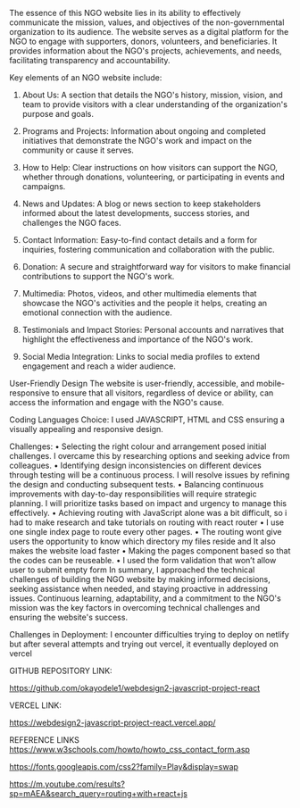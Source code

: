 The essence of this NGO website lies in its ability to effectively communicate the mission, values, and objectives of the non-governmental organization to its audience. The website serves as a digital platform for the NGO to engage with supporters, donors, volunteers, and beneficiaries. It provides information about the NGO's projects, achievements, and needs, facilitating transparency and accountability.

Key elements of an NGO website include:

1.	About Us: A section that details the NGO's history, mission, vision, and team to provide visitors with a clear understanding of the organization's purpose and goals.

2.	Programs and Projects: Information about ongoing and completed initiatives that demonstrate the NGO's work and impact on the community or cause it serves.

3.	How to Help: Clear instructions on how visitors can support the NGO, whether through donations, volunteering, or participating in events and campaigns.

4.	News and Updates: A blog or news section to keep stakeholders informed about the latest developments, success stories, and challenges the NGO faces.

5.	Contact Information: Easy-to-find contact details and a form for inquiries, fostering communication and collaboration with the public.

6.	Donation: A secure and straightforward way for visitors to make financial contributions to support the NGO's work.

7.	Multimedia: Photos, videos, and other multimedia elements that showcase the NGO's activities and the people it helps, creating an emotional connection with the audience.

8.	Testimonials and Impact Stories: Personal accounts and narratives that highlight the effectiveness and importance of the NGO's work.

9.	Social Media Integration: Links to social media profiles to extend engagement and reach a wider audience.

User-Friendly Design
The website is user-friendly, accessible, and mobile-responsive to ensure that all visitors, regardless of device or ability, can access the information and engage with the NGO's cause.

Coding Languages Choice: I used JAVASCRIPT, HTML and CSS ensuring a visually appealing and responsive design.

Challenges: 
•	Selecting the right colour and arrangement posed initial challenges. I overcame this by researching options and seeking advice from colleagues.
•	Identifying design inconsistencies on different devices through testing will be a continuous process. I will resolve issues by refining the design and conducting subsequent tests.
•	Balancing continuous improvements with day-to-day responsibilities will require strategic planning. I will prioritize tasks based on impact and urgency to manage this effectively.
•	Achieving routing with JavaScript alone was a bit difficult, so i had to make research and take tutorials on routing with react router
•	I use one single index page to route every other pages.
•	The routing wont give users the opportunity to know which directory my files reside and It also makes the website load faster
•	Making the pages component based so that the codes can be reuseable.
•	I used the form validation that won’t allow user to submit empty form
In summary, I approached the technical challenges of building the NGO website by making informed decisions, seeking assistance when needed, and staying proactive in addressing issues. Continuous learning, adaptability, and a commitment to the NGO's mission was the key factors in overcoming technical challenges and ensuring the website's success.

Challenges in Deployment:
I encounter difficulties trying to deploy on netlify but after several attempts  and trying out vercel, it eventually deployed on vercel


GITHUB REPOSITORY LINK:

https://github.com/okayodele1/webdesign2-javascript-project-react


VERCEL LINK:

https://webdesign2-javascript-project-react.vercel.app/


REFERENCE LINKS
https://www.w3schools.com/howto/howto_css_contact_form.asp

https://fonts.googleapis.com/css2?family=Play&display=swap

https://m.youtube.com/results?sp=mAEA&search_query=routing+with+react+js

